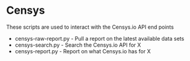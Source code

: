 Censys
======

These scripts are used to interact with the Censys.io API end points

 * censys-raw-report.py - Pull a report on the latest available data sets
 * censys-search.py - Search the Censys.io API for X
 * censys-report.py - Report on what Censys.io has for X
